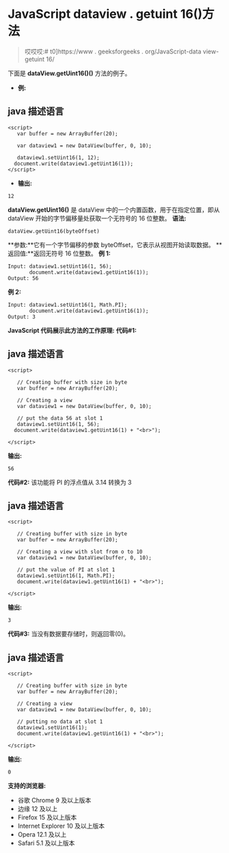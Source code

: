 # JavaScript dataview . getuint 16()方法

> 哎哎哎:# t0]https://www . geeksforgeeks . org/JavaScript-data view-getuint 16/

下面是 **dataView.getUint16()()** 方法的例子。

*   **例:**

## java 描述语言

```
<script>
   var buffer = new ArrayBuffer(20);

   var dataview1 = new DataView(buffer, 0, 10);

   dataview1.setUint16(1, 12);
  document.write(dataview1.getUint16(1));
</script>
```

*   **输出:**

```
12
```

**dataView.getUint16()** 是 dataView 中的一个内置函数，用于在指定位置，即从 dataView 开始的字节偏移量处获取一个无符号的 16 位整数。
**语法:**

```
dataView.getUint16(byteOffset)
```

**参数:**它有一个字节偏移的参数 byteOffset，它表示从视图开始读取数据。
**返回值:**返回无符号 16 位整数。
**例 1:**

```
Input: dataview1.setUint16(1, 56); 
       document.write(dataview1.getUint16(1)); 
Output: 56
```

**例 2:**

```
Input: dataview1.setUint16(1, Math.PI); 
       document.write(dataview1.getUint16(1)); 
Output: 3
```

**JavaScript 代码展示此方法的工作原理:**
**代码#1:**

## java 描述语言

```
<script>

   // Creating buffer with size in byte
   var buffer = new ArrayBuffer(20);

   // Creating a view
   var dataview1 = new DataView(buffer, 0, 10);

   // put the data 56 at slot 1
   dataview1.setUint16(1, 56);
  document.write(dataview1.getUint16(1) + "<br>");

</script>
```

**输出:**

```
56
```

**代码#2:**
该功能将 PI 的浮点值从 3.14 转换为 3

## java 描述语言

```
<script>

   // Creating buffer with size in byte
   var buffer = new ArrayBuffer(20);

   // Creating a view with slot from o to 10
   var dataview1 = new DataView(buffer, 0, 10);

   // put the value of PI at slot 1
   dataview1.setUint16(1, Math.PI);
   document.write(dataview1.getUint16(1) + "<br>");

</script>
```

**输出:**

```
3
```

**代码#3:**
当没有数据要存储时，则返回零(0)。

## java 描述语言

```
<script>

   // Creating buffer with size in byte
   var buffer = new ArrayBuffer(20);

   // Creating a view
   var dataview1 = new DataView(buffer, 0, 10);

   // putting no data at slot 1
   dataview1.setUint16(1);
   document.write(dataview1.getUint16(1) + "<br>");

</script>
```

**输出:**

```
0
```

**支持的浏览器:**

*   谷歌 Chrome 9 及以上版本
*   边缘 12 及以上
*   Firefox 15 及以上版本
*   Internet Explorer 10 及以上版本
*   Opera 12.1 及以上
*   Safari 5.1 及以上版本